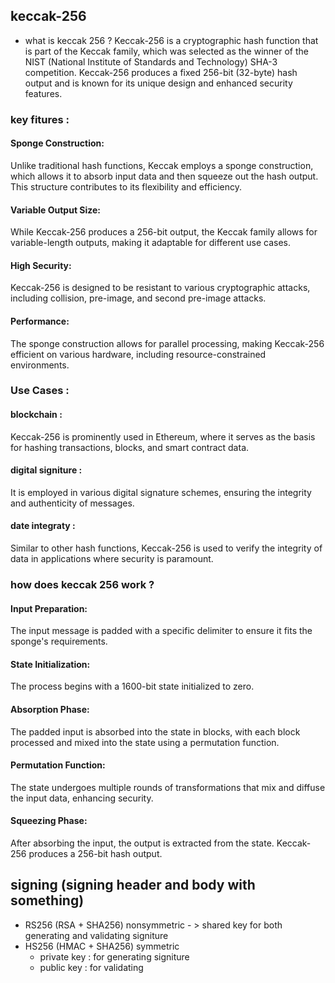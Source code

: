 ## keccak-256
- what is keccak 256 ? 
 Keccak-256 is a cryptographic hash function that is part of the Keccak family, which was selected as the winner of the NIST (National Institute of Standards and Technology) SHA-3 competition. Keccak-256 produces a fixed 256-bit (32-byte) hash output and is known for its unique design and enhanced security features.

### key fitures :

#### Sponge Construction: 
Unlike traditional hash functions, Keccak employs a sponge construction, which allows it to absorb input data and then squeeze out the hash output. This structure contributes to its flexibility and efficiency. 
 #### Variable Output Size: 
 While Keccak-256 produces a 256-bit output, the Keccak family allows for variable-length outputs, making it adaptable for different use cases. 
#### High Security:
 Keccak-256 is designed to be resistant to various cryptographic attacks, including collision, pre-image, and second pre-image attacks. 
#### Performance:
 The sponge construction allows for parallel processing, making Keccak-256 efficient on various hardware, including resource-constrained environments.


### Use Cases : 

#### blockchain :
Keccak-256 is prominently used in Ethereum, where it serves as the basis for hashing transactions, blocks, and smart contract data. 
#### digital signiture : 
 It is employed in various digital signature schemes, ensuring the integrity and authenticity of messages.
#### date integraty :
 Similar to other hash functions, Keccak-256 is used to verify the integrity of data in applications where security is paramount.

 ### how does keccak 256 work ? 
 #### Input Preparation:
  The input message is padded with a specific delimiter to ensure it fits the sponge's requirements.
#### State Initialization:
 The process begins with a 1600-bit state initialized to zero.
#### Absorption Phase:
 The padded input is absorbed into the state in blocks, with each block processed and mixed into the state using a permutation function.
#### Permutation Function:
 The state undergoes multiple rounds of transformations that mix and diffuse the input data, enhancing security.
#### Squeezing Phase:
 After absorbing the input, the output is extracted from the state. Keccak-256 produces a 256-bit hash output.
## signing (signing header and body with something)
- RS256 (RSA + SHA256) nonsymmetric - > shared key for both generating and validating signiture
- HS256 (HMAC + SHA256) symmetric 
  - private key : for generating signiture
  - public key : for validating
